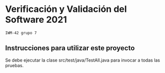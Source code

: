 # Verificación y Validación del Software 2021
``IWM-42 grupo 7``

## Instrucciones para utilizar este proyecto

Se debe ejecutar la clase src/test/java/TestAll.java para invocar a todas las pruebas.
